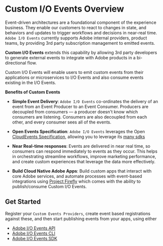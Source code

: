 # Custom I/O Events Overview

Event-driven architectures are a foundational component of the experience business. They enable our customers to react to changes in state, and behaviors and updates to trigger workflows and decisions in near-real time. 
`Adobe I/O Events` currently supports Adobe internal providers, product teams, by providing 3rd party subscription management to emitted events. 

**Custom I/O Events** extends this capability by allowing 3rd party developers to generate external events to integrate with Adobe products in a bi-directional flow.  

Custom I/O Events will enable users to emit custom events from their applications or microservices to I/O Events and also consume events existing in the I/O Events.  

**Benefits of Custom Events** 

- **Simple Event Delivery**: 
`Adobe I/O Events` co-ordinates the delivery of an event from an Event Producer to an Event Consumer. 
Producers are decoupled from consumers — a producer doesn't know which consumers are listening. Consumers are also decoupled from each other, and every consumer sees all of the events.

- **Open Events Specification**:
`Adobe I/O Events` leverages the Open [CloudEvents Specification](https://cloudevents.io/), 
allowing you to leverage its [many sdks](https://github.com/cloudevents/spec#sdks)

- **Near Real-time responses**: 
Events are delivered in near real time, so consumers can respond immediately to events as they occur. This helps in orchestrating streamline workflows, improve marketing performance, and create custom experiences that leverage the data more effectively. 

- **Build Cloud Native Adobe Apps**: 
Build custom apps that interact with core Adobe services, and automate processes 
with event-based integrations using [Project Firefly](https://www.adobe.io/apis/experienceplatform/project-firefly.html) 
which comes with the ability to publish/consume Custom I/O Events. 

## Get Started

Register your `Custom Events Providers`, create event based registrations against these, 
and then start publishing events from your apps, using either
* [Adobe I/O Events API](../api/api.md)  
* [Adobe I/O Events CLI](../cli/cli.md) 
* [Adobe I/O Events SDK](../sdk/sdk.md) 